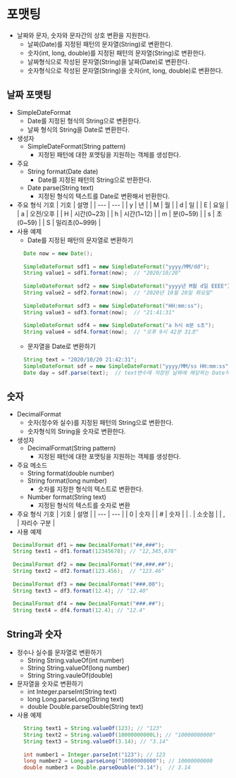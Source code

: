 # 포맷팅
- 날짜와 문자, 숫자와 문자간의 상호 변환을 지원한다.
  + 날짜(Date)를 지정된 패턴의 문자열(String)로 변환한다.
  + 숫자(int, long, double)를 지정된 패턴의 문자열(String)로 변환한다.
  + 날짜형식으로 작성된 문자열(String)을 날짜(Date)로 변환한다. 
  + 숫자형식으로 작성된 문자열(String)을 숫자(int, long, double)로 변환한다.

## 날짜 포맷팅
- SimpleDateFormat
  + Date를 지정된 형식의 String으로 변환한다.
  + 날짜 형식의 String을 Date로 변환한다.
- 생성자
  + SimpleDateFormat(String pattern)
    * 지정된 패턴에 대한 포맷팅을 지원하는 객체를 생성한다.
- 주요 
  + String format(Date date)
    * Date를 지정된 패턴의 String으로 반환한다.
  + Date parse(String text)
    * 지정된 형식의 텍스트를 Date로 변환해서 반환한다.
- 주요 형식 기호
  | 기호 | 설명 |
  | --- | --- |
  | y | 년 |
  | M | 월 |
  | d | 일 |
  | E | 요일 |
  | a | 오전/오후 |
  | H | 시간(0~23) |
  | h | 시간(1~12) |
  | m | 분(0~59) |
  | s | 초(0~59) |
  | S | 밀리초(0~999) |
- 사용 예제
  + Date를 지정된 패턴의 문자열로 변환하기
  ```java
    Date now = new Date();
    
    SimpleDateFormat sdf1 = new SimpleDateFormat("yyyy/MM/dd");
    String value1 = sdf1.format(now);  // "2020/10/20"
    
    SimpleDateFormat sdf2 = new SimpleDateFormat("yyyy년 M월 d일 EEEE");
    String value2 = sdf2.format(now);  // "2020년 10월 20일 화요일"
    
    SimpleDateFormat sdf3 = new SimpleDateFormat("HH:mm:ss");
    String value3 = sdf3.format(now);  // "21:41:31"
    
    SimpleDateFormat sdf4 = new SimpleDateFormat("a h시 m분 s초");
    String value4 = sdf4.format(now);  // "오후 9시 42분 31초"
  ```
  + 문자열을 Date로 변환하기
  ```java
    String text = "2020/10/20 21:42:31";
    SimpleDateFormat sdf = new SimpleDateFormat("yyyy/MM/ss HH:mm:ss");
    Date day = sdf.parse(text);  // text변수에 저장된 날짜에 해당하는 Date객체가 생성된다.
  ```
## 숫자 
- DecimalFormat
  + 숫자(정수와 실수)를 지정된 패턴의 String으로 변환한다.
  + 숫자형식의 String을 숫자로 변환한다.
- 생성자
  + DecimalFormat(String pattern)
    * 지정된 패턴에 대한 포맷팅을 지원하는 객체를 생성한다.
- 주요 메소드
  + String format(double number)
  + String format(long number)
    * 숫자를 지정한 형식의 텍스트로 변환한다.
  + Number format(String text)
    * 지정된 형식의 텍스트를 숫자로 변환
- 주요 형식 기호
  | 기호 | 설명 |
  | --- | --- |
  | 0 | 숫자 |
  | # | 숫자 |
  | . | 소숫점 |
  | , | 자리수 구분 |
- 사용 예제
```java
  DecimalFormat df1 = new DecimalFormat("##,###");
  String text1 = df1.format(12345678); // "12,345,678"
  
  DecimalFormat df2 = new DecimalFormat("##,###.##");
  String text2 = df2.format(123.456);  // "123.46"
  
  DecimalFormat df3 = new DecimalFormat("###.00");
  String text3 = df3.format(12.4); // "12.40"
  
  DecimalFormat df4 = new DecimalFormat("###.##");
  String text4 = df4.format(12.4); // "12.4"
```

## String과 숫자
- 정수나 실수를 문자열로 변환하기
  + String String.valueOf(int number)
  + String String.valueOf(long number)
  + String String.vauleOf(double)
- 문자열을 숫자로 변환하기
  + int Integer.parseInt(String text)
  + long Long.parseLong(String text)
  + double Double.parseDouble(String text)
- 사용 예제
  ```java
    String text1 = String.valueOf(123); // "123"
    String text2 = String.valueOf(10000000000L); // "10000000000"
    String text3 = String.valueOf(3.14); // "3.14"
    
    int number1 = Integer.parseInt("123"); // 123
    long number2 = Long.parseLong("10000000000"); // 10000000000
    double number3 = Double.parseDouble("3.14");  // 3.14
  ```
